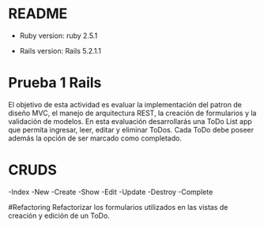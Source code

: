 # README

* Ruby version:
ruby 2.5.1

* Rails version:
Rails 5.2.1.1

# Prueba 1 Rails
El objetivo de esta actividad es evaluar la implementación del patron de diseño MVC,
el manejo de arquitectura REST, la creación de formularios y la validación de
modelos.
En esta evaluación desarrollarás una ToDo List app que permita ingresar, leer, editar
y eliminar ToDos. Cada ToDo debe poseer además la opción de ser marcado como
completado.

# CRUDS
-Index
-New
-Create
-Show
-Edit
-Update
-Destroy
-Complete

#Refactoring
Refactorizar los formularios utilizados en las vistas de creación y edición de un
ToDo.